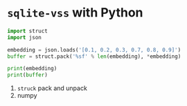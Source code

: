 # `sqlite-vss` with Python

```python
import struct
import json

embedding = json.loads('[0.1, 0.2, 0.3, 0.7, 0.8, 0.9]')
buffer = struct.pack('%sf' % len(embedding), *embedding)

print(embedding)
print(buffer)
```

1. `struck` pack and unpack
2. numpy
